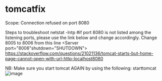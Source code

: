 # tomcatfix
Scope: Connection refused on port 8080

Steps to troubleshoot
netstat -lntp 
#if port 8080 is not listed among the listening ports, please use the link below and change accordingly.
Change 8005 to 8006 from this line 
<Server port="8006"shutdown="SHUTDOWN">
https://stackoverflow.com/questions/21021136/tomcat-starts-but-home-page-cannot-open-with-url-http-localhost8080

NB: Make sure you start tomcat AGAIN by using the following: starttomcat![image](https://user-images.githubusercontent.com/111421200/193488943-8175f317-7210-4e1c-802a-d59acfce9984.png)
